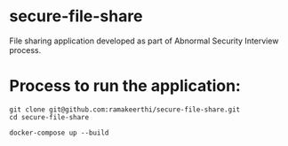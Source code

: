 # secure-file-share
File sharing application developed as part of Abnormal Security Interview process.


# Process to run the application:

    git clone git@github.com:ramakeerthi/secure-file-share.git
    cd secure-file-share

    docker-compose up --build